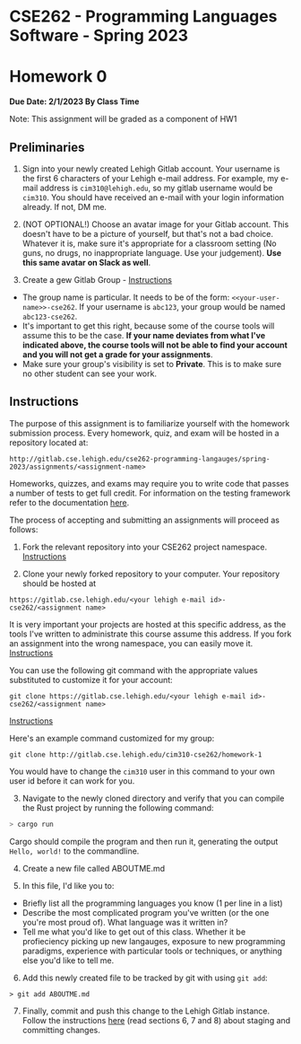 # CSE262 - Programming Languages Software - Spring 2023

# Homework 0

**Due Date: 2/1/2023 By Class Time**

Note: This assignment will be graded as a component of HW1

## Preliminaries

1. Sign into your newly created Lehigh Gitlab account. Your username is the first 6 characters of your Lehigh e-mail address. For example, my e-mail address is `cim310@lehigh.edu`, so my gitlab username would be `cim310`. You should have received an e-mail with your login information already. If not, DM me.

2. (NOT OPTIONAL!) Choose an avatar image for your Gitlab account. This doesn't have to be a picture of yourself, but that's not a bad choice. Whatever it is, make sure it's appropriate for a classroom setting (No guns, no drugs, no inappropriate language. Use your judgement). **Use this same avatar on Slack as well**.

3. Create a gew Gitlab Group - [Instructions](https://docs.gitlab.com/ee/user/group/)
  - The group name is particular. It needs to be of the form: `<<your-user-name>>-cse262`. If your username is `abc123`, your group would be named `abc123-cse262`.
  - It's important to get this right, because some of the course tools will assume this to be the case. **If your name deviates from what I've indicated above, the course tools will not be able to find your account and you will not get a grade for your assignments**.
  - Make sure your group's visibility is set to **Private**. This is to make sure no other student can see your work.

## Instructions

The purpose of this assignment is to familiarize yourself with the homework submission process. Every homework, quiz, and exam will be hosted in a repository located at:

```
http://gitlab.cse.lehigh.edu/cse262-programming-langauges/spring-2023/assignments/<assignment-name>
```

Homeworks, quizzes, and exams may require you to write code that passes a number of tests to get full credit. For information on the testing framework refer to the documentation [here](https://docs.gitlab.com/ee/ci/).

The process of accepting and submitting an assignments will proceed as follows:

1. Fork the relevant repository into your CSE262 project namespace. [Instructions](https://docs.gitlab.com/ee/user/project/repository/forking_workflow.html)

2. Clone your newly forked repository to your computer. Your repository should be hosted at 
```
https://gitlab.cse.lehigh.edu/<your lehigh e-mail id>-cse262/<assignment name>
```
It is very important your projects are hosted at this specific address, as the tools I've written to administrate this course assume this address. If you fork an assignment into the wrong namespace, you can easily move it. [Instructions](https://docs.gitlab.com/ee/user/project/settings/#transferring-an-existing-project-into-another-namespace) 


You can use the following git command with the appropriate values substituted to customize it for your account:
```
git clone https://gitlab.cse.lehigh.edu/<your lehigh e-mail id>-cse262/<assignment name>
```
[Instructions](https://docs.gitlab.com/ee/gitlab-basics/start-using-git.html#clone-a-repository) 

Here's an example command customized for my group:

```
git clone http://gitlab.cse.lehigh.edu/cim310-cse262/homework-1
```

You would have to change the `cim310` user in this command to your own user id before it can work for you.

3. Navigate to the newly cloned directory and verify that you can compile the Rust project by running the following command:

```bash
> cargo run
```

Cargo should compile the program and then run it, generating the output `Hello, world!` to the commandline.


4. Create a new file called ABOUTME.md

5. In this file, I'd like you to:

- Briefly list all the programming languages you know (1 per line in a list)
- Describe the most complicated program you've written (or the one you're most proud of). What language was it written in?
- Tell me what you'd like to get out of this class. Whether it be profieciency picking up new langauges, exposure to new programming paradigms, experience with particular tools or techniques, or anything else you'd like to tell me. 

6. Add this newly created file to be tracked by git with using `git add`:

```
> git add ABOUTME.md
```

7. Finally, commit and push this change to the Lehigh Gitlab instance. Follow the instructions [here](https://githowto.com/staging_changes) (read sections 6, 7 and 8) about staging and committing changes.
